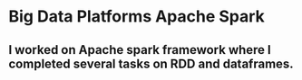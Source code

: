 # Big Data Platforms Apache Spark
## I worked on Apache spark framework where I completed several tasks on RDD and dataframes. 
